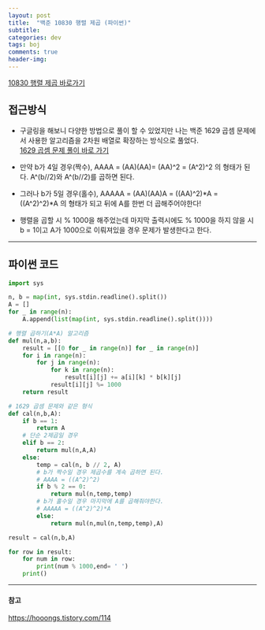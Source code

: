 ```yaml
---
layout: post
title:  "백준 10830 행렬 제곱 (파이썬)"
subtitle:   
categories: dev
tags: boj
comments: true
header-img: 
---
```


[10830 행렬 제곱 바로가기](https://www.acmicpc.net/problem/10830)   
    

## 접근방식
- 구글링을 해보니 다양한 방법으로 풀이 할 수 있었지만 나는 백준 1629 곱셈 문제에서 사용한 알고리즘을 2차원 배열로 확장하는 방식으로 풀었다.  
[1629 곱셈 문제 풀이 바로 가기](https://ataraxiady.github.io/dev/2021/04/11/dev-boj-2_1629/)  
  
- 만약 b가 4일 경우(짝수), AAAA = (AA)(AA)= (AA)^2 = (A^2)^2 의 형태가 된다. A^(b//2)와 A^(b//2)를 곱하면 된다.  
- 그러나 b가 5일 경우(홀수), AAAAA = (AA)(AA)A = ((AA)^2)*A = ((A^2)^2)*A 의 형태가 되고 뒤에 A를 한번 더 곱해주어야한다!  
- 행렬을 곱할 시 % 1000을 해주었는데 마지막 출력시에도 % 1000을 하지 않을 시 b = 1이고 A가 1000으로 이뤄져있을 경우 문제가 발생한다고 한다.  
   

---

## 파이썬 코드
```python
import sys

n, b = map(int, sys.stdin.readline().split())
A = []
for _ in range(n):
    A.append(list(map(int, sys.stdin.readline().split())))

# 행렬 곱하기(A*A) 알고리즘
def mul(n,a,b):
    result = [[0 for _ in range(n)] for _ in range(n)]
    for i in range(n):
        for j in range(n):
            for k in range(n):
                result[i][j] += a[i][k] * b[k][j]
            result[i][j] %= 1000
    return result

# 1629 곱셈 문제와 같은 형식
def cal(n,b,A):
    if b == 1:
        return A
    # 단순 2제곱일 경우
    elif b == 2:
        return mul(n,A,A)
    else:
        temp = cal(n, b // 2, A)
        # b가 짝수일 경우 제곱수를 계속 곱하면 된다.
        # AAAA = ((A^2)^2)
        if b % 2 == 0:
            return mul(n,temp,temp)
        # b가 홀수일 경우 마지막에 A를 곱해줘야한다.
        # AAAAA = ((A^2)^2)*A
        else:
            return mul(n,mul(n,temp,temp),A)

result = cal(n,b,A)

for row in result:
    for num in row:
        print(num % 1000,end= ' ')
    print()


```

---
#### 참고
<https://hooongs.tistory.com/114>